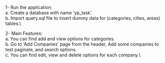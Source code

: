 1- Run the application:\
	a. Create a database with name ‘yp_task’.\
	b. Import query.sql file to insert dummy data for (categories, cities, areas) tables.\

2- Main Features:\
	a. You can find add and view options for categories.\
	b. Go to ‘Add Companies’ page from the header, Add some companies to test paginate, and search options.\
	c. You can find edit, view and delete options for each company.\

